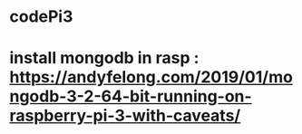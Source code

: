 # codePi3
# install mongodb in rasp : https://andyfelong.com/2019/01/mongodb-3-2-64-bit-running-on-raspberry-pi-3-with-caveats/
